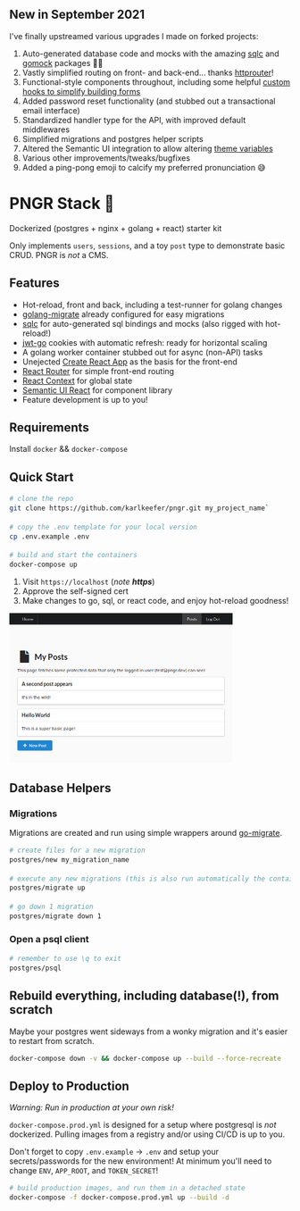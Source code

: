 ## New in September 2021
I've finally upstreamed various upgrades I made on forked projects:

1) Auto-generated database code and mocks with the amazing [sqlc](https://github.com/kyleconroy/sqlc) and [gomock](https://github.com/golang/mock) packages 🙇‍♂️
2) Vastly simplified routing on front- and back-end... thanks [httprouter](github.com/julienschmidt/httprouter)!
3) Functional-style components throughout, including some helpful [custom hooks to simplify building forms](./react/src/Routes/Posts/PostForm.js)
4) Added password reset functionality (and stubbed out a transactional email interface)
5) Standardized handler type for the API, with improved default middlewares
6) Simplified migrations and postgres helper scripts
7) Altered the Semantic UI integration to allow altering [theme variables](https://react.semantic-ui.com/theming/)
8) Various other improvements/tweaks/bugfixes
9) Added a ping-pong emoji to calcify my preferred pronunciation 😅

# PNGR Stack 🏓
Dockerized (postgres + nginx + golang + react) starter kit

Only implements `users`, `sessions`, and a toy `post` type to demonstrate basic CRUD. PNGR is _not_ a CMS.

## Features
- Hot-reload, front and back, including a test-runner for golang changes
- [golang-migrate](https://github.com/golang-migrate/migrate) already configured for easy migrations
- [sqlc](https://github.com/kyleconroy/sqlc) for auto-generated sql bindings and mocks (also rigged with hot-reload!)
- [jwt-go](https://github.com/dgrijalva/jwt-go) cookies with automatic refresh: ready for horizontal scaling
- A golang worker container stubbed out for async (non-API) tasks
- Unejected [Create React App](https://github.com/facebookincubator/create-react-app) as the basis for the front-end
- [React Router](https://github.com/ReactTraining/react-router) for simple front-end routing
- [React Context](https://reactjs.org/docs/context.html) for global state
- [Semantic UI React](https://react.semantic-ui.com/) for component library
- Feature development is up to you!

## Requirements
Install `docker` && `docker-compose`

## Quick Start
```bash
# clone the repo
git clone https://github.com/karlkeefer/pngr.git my_project_name`

# copy the .env template for your local version
cp .env.example .env

# build and start the containers
docker-compose up
```
1) Visit `https://localhost` (*note **https***)
2) Approve the self-signed cert
3) Make changes to go, sql, or react code, and enjoy hot-reload goodness!

<img src="./docs/demo.png" width="400"/>

## Database Helpers

### Migrations
Migrations are created and run using simple wrappers around [go-migrate](https://github.com/golang-migrate/migrate).

```bash
# create files for a new migration
postgres/new my_migration_name

# execute any new migrations (this is also run automatically the container is created)
postgres/migrate up

# go down 1 migration
postgres/migrate down 1
```

### Open a psql client
```bash
# remember to use \q to exit
postgres/psql
```

## Rebuild everything, including database(!), from scratch
Maybe your postgres went sideways from a wonky migration and it's easier to restart from scratch.
```bash
docker-compose down -v && docker-compose up --build --force-recreate
```

## Deploy to Production
*Warning: Run in production at your own risk!*

`docker-compose.prod.yml` is designed for a setup where postgresql is _not_ dockerized. Pulling images from a registry and/or using CI/CD is up to you.

Don't forget to copy `.env.example` -> `.env` and setup your secrets/passwords for the new environment!
At minimum you'll need to change `ENV`, `APP_ROOT`, and `TOKEN_SECRET`!

```bash
# build production images, and run them in a detached state
docker-compose -f docker-compose.prod.yml up --build -d
```
